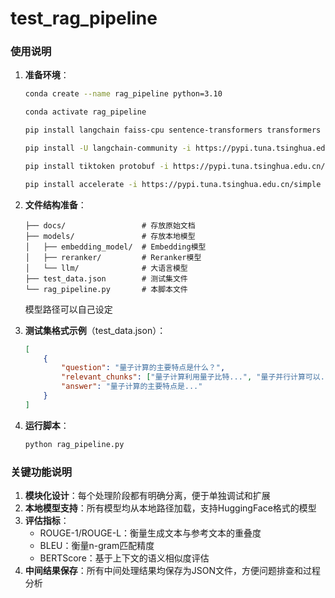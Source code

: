 # test_rag_pipeline

### 使用说明

1. **准备环境**：
   ```bash
   conda create --name rag_pipeline python=3.10
   
   conda activate rag_pipeline
   
   pip install langchain faiss-cpu sentence-transformers transformers rouge-score nltk jieba bert-score -i https://pypi.tuna.tsinghua.edu.cn/simple/

   pip install -U langchain-community -i https://pypi.tuna.tsinghua.edu.cn/simple

   pip install tiktoken protobuf -i https://pypi.tuna.tsinghua.edu.cn/simple

   pip install accelerate -i https://pypi.tuna.tsinghua.edu.cn/simple

   ```

2. **文件结构准备**：
   ```
   ├── docs/                 # 存放原始文档
   ├── models/               # 存放本地模型
   │   ├── embedding_model/  # Embedding模型
   │   ├── reranker/         # Reranker模型
   │   └── llm/              # 大语言模型
   ├── test_data.json        # 测试集文件
   └── rag_pipeline.py       # 本脚本文件
   ```
   模型路径可以自己设定

3. **测试集格式示例**（test_data.json）：
   ```json
   [
       {
           "question": "量子计算的主要特点是什么？",
           "relevant_chunks": ["量子计算利用量子比特...", "量子并行计算可以..."],
           "answer": "量子计算的主要特点是..."
       }
   ]
   ```

4. **运行脚本**：
   ```bash
   python rag_pipeline.py
   ```

### 关键功能说明

1. **模块化设计**：每个处理阶段都有明确分离，便于单独调试和扩展
2. **本地模型支持**：所有模型均从本地路径加载，支持HuggingFace格式的模型
3. **评估指标**：
   - ROUGE-1/ROUGE-L：衡量生成文本与参考文本的重叠度
   - BLEU：衡量n-gram匹配精度
   - BERTScore：基于上下文的语义相似度评估
4. **中间结果保存**：所有中间处理结果均保存为JSON文件，方便问题排查和过程分析
